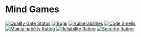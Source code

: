 # Mind Games

[![Quality Gate Status](https://sonarcloud.io/api/project_badges/measure?project=DaniilKornilov_java-project-61&branch=main&metric=alert_status)](https://sonarcloud.io/summary/overall?id=DaniilKornilov_java-project-61&branch=main)
[![Bugs](https://sonarcloud.io/api/project_badges/measure?project=DaniilKornilov_java-project-61&branch=main&metric=bugs)](https://sonarcloud.io/summary/overall?id=DaniilKornilov_java-project-61&branch=main)
[![Vulnerabilities](https://sonarcloud.io/api/project_badges/measure?project=DaniilKornilov_java-project-61&branch=main&metric=vulnerabilities)](https://sonarcloud.io/summary/overall?id=DaniilKornilov_java-project-61&branch=main)
[![Code Smells](https://sonarcloud.io/api/project_badges/measure?project=DaniilKornilov_java-project-61&branch=main&metric=code_smells)](https://sonarcloud.io/summary/overall?id=DaniilKornilov_java-project-61&branch=main)
[![Maintainability Rating](https://sonarcloud.io/api/project_badges/measure?project=DaniilKornilov_java-project-61&branch=main&metric=sqale_rating)](https://sonarcloud.io/summary/overall?id=DaniilKornilov_java-project-61&branch=main)
[![Reliability Rating](https://sonarcloud.io/api/project_badges/measure?project=DaniilKornilov_java-project-61&branch=main&metric=reliability_rating)](https://sonarcloud.io/summary/overall?id=DaniilKornilov_java-project-61&branch=main)
[![Security Rating](https://sonarcloud.io/api/project_badges/measure?project=DaniilKornilov_java-project-61&branch=main&metric=security_rating)](https://sonarcloud.io/summary/overall?id=DaniilKornilov_java-project-61&branch=main)
